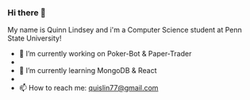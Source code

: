 ### Hi there 👋

My name is Quinn Lindsey and i'm a Computer Science student at Penn State University!

- 🔭 I’m currently working on Poker-Bot & Paper-Trader
- 
- 🌱 I’m currently learning MongoDB & React
- 
- 📫 How to reach me: quislin77@gmail.com


